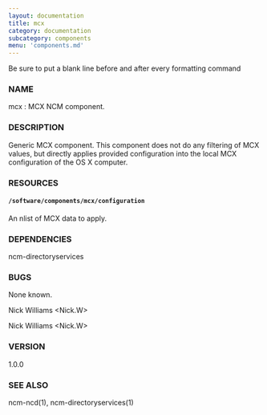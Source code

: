```yaml
---
layout: documentation
title: mcx
category: documentation
subcategory: components
menu: 'components.md'
---
```

Be sure to put a blank line before and after every formatting command

### NAME

mcx : MCX NCM component.

### DESCRIPTION

Generic MCX component. This component does not do any filtering of MCX values, but directly applies provided configuration into the local MCX configuration of the OS X computer. 

### RESOURCES

#### `/software/components/mcx/configuration`

An nlist of MCX data to apply.

### DEPENDENCIES

ncm-directoryservices

### BUGS

None known.

Nick Williams <Nick.W>

Nick Williams <Nick.W>

### VERSION

1.0.0

### SEE ALSO

ncm-ncd(1), ncm-directoryservices(1)
